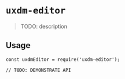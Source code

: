 # `uxdm-editor`

> TODO: description

## Usage

```
const uxdmEditor = require('uxdm-editor');

// TODO: DEMONSTRATE API
```
